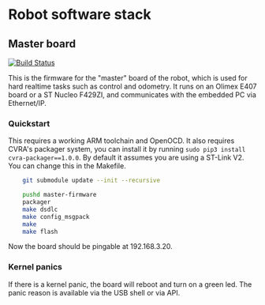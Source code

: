 # Robot software stack

## Master board
[![Build Status](https://travis-ci.org/cvra/master-firmware.svg?branch=master)](https://travis-ci.org/cvra/master-firmware)

This is the firmware for the "master" board of the robot, which is used for hard realtime tasks such as control and odometry.
It runs on an Olimex E407 board or a ST Nucleo F429ZI, and communicates with the embedded PC via Ethernet/IP.

### Quickstart
This requires a working ARM toolchain and OpenOCD.
It also requires CVRA's packager system, you can install it by running `sudo pip3 install cvra-packager==1.0.0`.
By default it assumes you are using a ST-Link V2. You can change this in the Makefile.

```bash
    git submodule update --init --recursive

    pushd master-firmware
    packager
    make dsdlc
    make config_msgpack
    make
    make flash
```

Now the board should be pingable at 192.168.3.20.

### Kernel panics
If there is a kernel panic, the board will reboot and turn on a green led.
The panic reason is available via the USB shell or via API.

